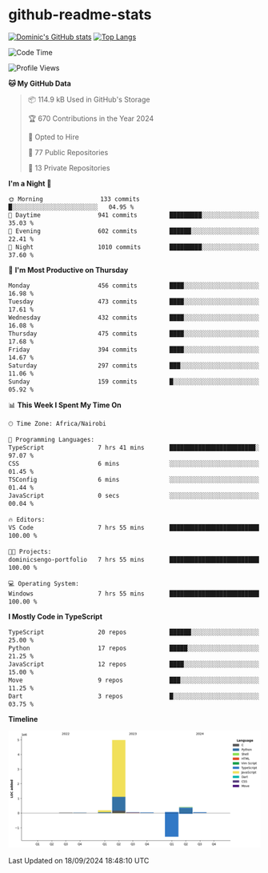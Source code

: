 # github-readme-stats
[![Dominic's GitHub stats](https://github-readme-stats.vercel.app/api?username=Domengo&show_icons=true)](https://github.com/anuraghazra/github-readme-stats)
[![Top Langs](https://github-readme-stats.vercel.app/api/top-langs/?username=Domengo&show_icons=true)](https://github.com/Domengo/github-readme-stats)

<!--START_SECTION:waka-->
![Code Time](http://img.shields.io/badge/Code%20Time-841%20hrs%2021%20mins-blue)

![Profile Views](http://img.shields.io/badge/Profile%20Views-1-blue)

**🐱 My GitHub Data** 

> 📦 114.9 kB Used in GitHub's Storage 
 > 
> 🏆 670 Contributions in the Year 2024
 > 
> 💼 Opted to Hire
 > 
> 📜 77 Public Repositories 
 > 
> 🔑 13 Private Repositories 
 > 
**I'm a Night 🦉** 

```text
🌞 Morning                133 commits         █░░░░░░░░░░░░░░░░░░░░░░░░   04.95 % 
🌆 Daytime                941 commits         █████████░░░░░░░░░░░░░░░░   35.03 % 
🌃 Evening                602 commits         ██████░░░░░░░░░░░░░░░░░░░   22.41 % 
🌙 Night                  1010 commits        █████████░░░░░░░░░░░░░░░░   37.60 % 
```
📅 **I'm Most Productive on Thursday** 

```text
Monday                   456 commits         ████░░░░░░░░░░░░░░░░░░░░░   16.98 % 
Tuesday                  473 commits         ████░░░░░░░░░░░░░░░░░░░░░   17.61 % 
Wednesday                432 commits         ████░░░░░░░░░░░░░░░░░░░░░   16.08 % 
Thursday                 475 commits         ████░░░░░░░░░░░░░░░░░░░░░   17.68 % 
Friday                   394 commits         ████░░░░░░░░░░░░░░░░░░░░░   14.67 % 
Saturday                 297 commits         ███░░░░░░░░░░░░░░░░░░░░░░   11.06 % 
Sunday                   159 commits         █░░░░░░░░░░░░░░░░░░░░░░░░   05.92 % 
```


📊 **This Week I Spent My Time On** 

```text
🕑︎ Time Zone: Africa/Nairobi

💬 Programming Languages: 
TypeScript               7 hrs 41 mins       ████████████████████████░   97.07 % 
CSS                      6 mins              ░░░░░░░░░░░░░░░░░░░░░░░░░   01.45 % 
TSConfig                 6 mins              ░░░░░░░░░░░░░░░░░░░░░░░░░   01.44 % 
JavaScript               0 secs              ░░░░░░░░░░░░░░░░░░░░░░░░░   00.04 % 

🔥 Editors: 
VS Code                  7 hrs 55 mins       █████████████████████████   100.00 % 

🐱‍💻 Projects: 
dominicsengo-portfolio   7 hrs 55 mins       █████████████████████████   100.00 % 

💻 Operating System: 
Windows                  7 hrs 55 mins       █████████████████████████   100.00 % 
```

**I Mostly Code in TypeScript** 

```text
TypeScript               20 repos            ██████░░░░░░░░░░░░░░░░░░░   25.00 % 
Python                   17 repos            █████░░░░░░░░░░░░░░░░░░░░   21.25 % 
JavaScript               12 repos            ████░░░░░░░░░░░░░░░░░░░░░   15.00 % 
Move                     9 repos             ███░░░░░░░░░░░░░░░░░░░░░░   11.25 % 
Dart                     3 repos             █░░░░░░░░░░░░░░░░░░░░░░░░   03.75 % 
```



**Timeline**

![Lines of Code chart](https://raw.githubusercontent.com/Domengo/Domengo/main/assets/bar_graph.png)


 Last Updated on 18/09/2024 18:48:10 UTC
<!--END_SECTION:waka-->


